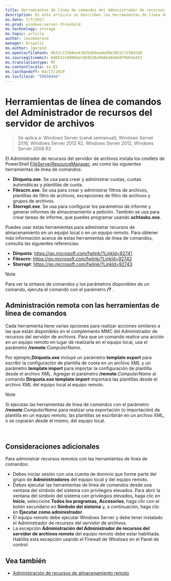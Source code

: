 ```yaml
---
title: Herramientas de línea de comandos del Administrador de recursos del servidor de archivos
description: En este artículo se describen las herramientas de línea de comandos de Windows Server 2016
ms.date: 7/7/2017
ms.prod: windows-server-threshold
ms.technology: storage
ms.topic: article
author: JasonGerend
manager: brianlic
ms.author: jgerend
ms.openlocfilehash: 9b31c133b0ee4382b5b9aeded9b3852c7230d2d8
ms.sourcegitcommit: 0d0b32c8986ba7db9536e0b8648d4ddf9b03e452
ms.translationtype: MT
ms.contentlocale: es-ES
ms.lasthandoff: 04/17/2019
ms.locfileid: "59858446"
---
```

# <a name="file-server-resource-manager-command-line-tools"></a>Herramientas de línea de comandos del Administrador de recursos del servidor de archivos

> Se aplica a: Windows Server (canal semianual), Windows Server 2016, Windows Server 2012 R2, Windows Server 2012, Windows Server 2008 R2

El Administrador de recursos del servidor de archivos instala los cmdlets de PowerShell [FileServerResourceManager](https://technet.microsoft.com/itpro/powershell/windows/fileserverresourcemanager/fileserverresourcemanager), así como las siguientes herramientas de línea de comandos:

-   **Dirquota.exe**. Se usa para crear y administrar cuotas, cuotas automáticas y plantillas de cuota.
-   **Filescrn.exe**. Se usa para crear y administrar filtros de archivos, plantillas de filtro de archivos, excepciones de filtro de archivos y grupos de archivos.
-   **Storrept.exe**. Se usa para configurar los parámetros de informe y generar informes de almacenamiento a petición. También se usa para crear tareas de informe, que puedes programar usando **schtasks.exe**.

Puedes usar estas herramientas para administrar recursos de almacenamiento en un equipo local o en un equipo remoto. Para obtener más información acerca de estas herramientas de línea de comandos, consulta las siguientes referencias:

-   **Dirquota**: <https://go.microsoft.com/fwlink/?LinkId=92741>
-   **Filescrn**: <https://go.microsoft.com/fwlink/?LinkId=92742>
-   **Storrept**: <https://go.microsoft.com/fwlink/?LinkId=92743>


> [!Note]
> Para ver la sintaxis de comandos y los parámetros disponibles de un comando, ejecuta el comando con el parámetro <strong>/?</strong> .


## <a name="remote-management-using-the-command-line-tools"></a>Administración remota con las herramientas de línea de comandos

Cada herramienta tiene varias opciones para realizar acciones similares a las que están disponibles en el complemento MMC del Administrador de recursos del servidor de archivos. Para que un comando realice una acción en un equipo remoto en lugar de realizarla en el equipo local, usa el parámetro **/remote**:*ComputerName*.

Por ejemplo,**Dirquota.exe** incluye un parámetro **template export** para escribir la configuración de plantilla de cuota en un archivo XML y un parámetro **template import** para importar la configuración de plantilla desde el archivo XML. Agregar el parámetro **/remote**:*ComputerName* al comando **Dirquota.exe template import** importará las plantillas desde el archivo XML del equipo local al equipo remoto.

> [!Note]
> Si ejecutas las herramientas de línea de comandos con el parámetro **/remote**:<em>ComputerName</em> para realizar una exportación (o importación) de plantilla en un equipo remoto, las plantillas se escribirán en un archivo XML, o se copiarán desde el mismo, del equipo local.

<br />

## <a name="additional-considerations"></a>Consideraciones adicionales 

Para administrar recursos remotos con las herramientas de línea de comandos:

-   Debes iniciar sesión con una cuenta de dominio que forme parte del grupo de **Administradores** del equipo local y del equipo remoto.
-   Debes ejecutar las herramientas de línea de comandos desde una ventana del símbolo del sistema con privilegios elevados. Para abrir la ventana del símbolo del sistema con privilegios elevados, haga clic en **Inicio**, seleccione **Todos los programas**, **Accesorios**, haga clic con el botón secundario en **Símbolo del sistema** y, a continuación, haga clic en **Ejecutar como administrador**.
-   El equipo remoto debe ejecutar Windows Server y debe tener instalado el Administrador de recursos del servidor de archivos.
-   La excepción **Administración del Administrador de recursos del servidor de archivos remoto** del equipo remoto debe estar habilitada. Habilita esta excepción usando el Firewall de Windows en el Panel de control.


## <a name="see-also"></a>Vea también

-   [Administración de recursos de almacenamiento remoto](managing-remote-storage-resources.md)